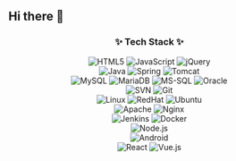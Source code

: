 ## Hi there 👋

<h3 align="center">✨ Tech Stack ✨</h3>
<div align="center">
  <img alt="HTML5" src="https://img.shields.io/badge/HTML5-E34F26.svg?&style=for-the-badge&logo=HTML5&logoColor=white"/>
  <img alt="JavaScript" src="https://img.shields.io/badge/JavaScript-F7DF1E.svg?&style=for-the-badge&logo=JavaScript&logoColor=black"/>
  <img alt="jQuery" src="https://img.shields.io/badge/jQuery-0769AD.svg?&style=for-the-badge&logo=jQuery&logoColor=white"/>
</div>
<div align="center">
  <img alt="Java" src="https://img.shields.io/badge/Java-007396.svg?&style=for-the-badge&logo=Java&logoColor=white"/>
  <img alt="Spring" src="https://img.shields.io/badge/Spring-6DB33F.svg?&style=for-the-badge&logo=Spring&logoColor=white"/>
  <img alt="Tomcat" src="https://img.shields.io/badge/Tomcat-F8DC75.svg?&style=for-the-badge&logo=Apache-Tomcat&logoColor=black"/>
</div>
<div align="center">
  <img alt="MySQL" src="https://img.shields.io/badge/MySQL-4479A1.svg?&style=for-the-badge&logo=MySQL&logoColor=white"/>
  <img alt="MariaDB" src="https://img.shields.io/badge/MariaDB-003545.svg?&style=for-the-badge&logo=MariaDB&logoColor=white"/>
  <img alt="MS-SQL" src="https://img.shields.io/badge/Microsoft%20SQL%20Server-CC2927.svg?&style=for-the-badge&logo=Microsoft%20SQL%20Server&logoColor=white"/>
  <img alt="Oracle" src="https://img.shields.io/badge/Oracle-F80000.svg?&style=for-the-badge&logo=Oracle&logoColor=white"/>
</div>
<div align="center">
  <img alt="SVN" src="https://img.shields.io/badge/SVN-809CC9.svg?&style=for-the-badge&logo=Subversion&logoColor=white"/>
  <img alt="Git" src="https://img.shields.io/badge/Git-F05032.svg?&style=for-the-badge&logo=Git&logoColor=white"/>
</div>
<div align="center">
  <img alt="Linux" src="https://img.shields.io/badge/Linux-FCC624.svg?&style=for-the-badge&logo=Linux&logoColor=black"/>
  <img alt="RedHat" src="https://img.shields.io/badge/RedHat-EE0000.svg?&style=for-the-badge&logo=Red-Hat&logoColor=white"/>
  <img alt="Ubuntu" src="https://img.shields.io/badge/Ubuntu-E95420.svg?&style=for-the-badge&logo=Ubuntu&logoColor=white"/>
</div>
<div align="center">
  <img alt="Apache" src="https://img.shields.io/badge/Apache-D22128.svg?&style=for-the-badge&logo=Apache&logoColor=white"/>
  <img alt="Nginx" src="https://img.shields.io/badge/Nginx-009639.svg?&style=for-the-badge&logo=Nginx&logoColor=white"/>  
</div>
<div align="center">
  <img alt="Jenkins" src="https://img.shields.io/badge/Jenkins-D24939.svg?&style=for-the-badge&logo=Jenkins&logoColor=white"/>
  <img alt="Docker" src="https://img.shields.io/badge/Docker-2496ED.svg?&style=for-the-badge&logo=Docker&logoColor=white"/>
</div>
<div align="center">
  <img alt="Node.js" src="https://img.shields.io/badge/Node.js-339933.svg?&style=for-the-badge&logo=Node.js&logoColor=white"/>
</div>
<div align="center">
  <img alt="Android" src="https://img.shields.io/badge/Android-3DDC84.svg?&style=for-the-badge&logo=Android&logoColor=white"/>
</div>
<div align="center">
  <img alt="React" src="https://img.shields.io/badge/React-61DAFB.svg?&style=for-the-badge&logo=React&logoColor=black"/>
  <img alt="Vue.js" src="https://img.shields.io/badge/Vue.js-4FC08D.svg?&style=for-the-badge&logo=Vue.js&logoColor=white"/>
</div>
